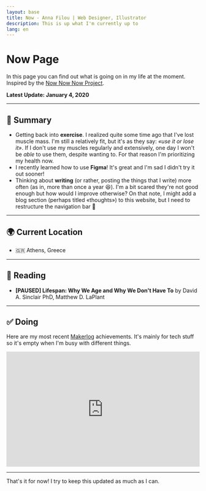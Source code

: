 ```yaml
---
layout: base
title: Now - Anna Filou | Web Designer, Illustrator
description: This is up what I'm currently up to
lang: en
---
```


# Now Page

In this page you can find out what is going on in my life at the moment.
Inspired by the [Now Now Now Project](https://nownownow.com/about).


**Latest Update: January 4, 2020**

---

## 📜 Summary
- Getting back into **exercise**. I realized quite some time ago that I've lost muscle mass. I'm still a relatively fit, but it's as they say: *«use it or lose it»*. If I don't use my muscles regularly and extensively, one day I won't be *able* to use them, despite wanting to. For that reason I'm prioritizing my health now.
- I recently learned how to use **Figma**! It's great and I'm sad I didn't try it out sooner!
- Thinking about **writing** (or rather, posting the things that I write) more often (as in, more than once a year 😆). I'm a bit scared they're not good enough but how would I improve otherwise?
On that note, I might add a blog section (perhaps titled «thoughts») to this website, but I need to restructure the navigation bar 🤔

---

## 🌍 Current Location
- 🇬🇷 Athens, Greece

---

## 📖 Reading
- **[PAUSED] Lifespan: Why We Age and Why We Don't Have To** by David A. Sinclair PhD, Matthew D. LaPlant

---

## ✅ Doing
Here are my most recent [Makerlog](https://getmakerlog.com/about) achievements. It's mainly for tech stuff so it's empty when I'm busy with different things.

<iframe title="Makerlog Embed" height="300" style="width:100%" scrolling="no" frameborder="0" allowtransparency="true" src="https://api.getmakerlog.com/users/1293/embed"></iframe>

---

That's it for now! I try to keep this updated as much as I can.
